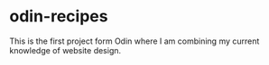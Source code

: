 # odin-recipes

This is the first project form Odin where I am combining my current knowledge of website design.
